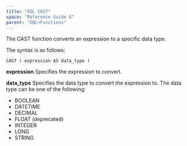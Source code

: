 ```yaml
---
title: "OQL CAST"
space: "Reference Guide 6"
parent: "OQL+Functions"
---
```



The CAST function converts an expression to a specific data type.

The syntax is as follows:

```
CAST ( expression AS data_type )
```

**expression**
Specifies the expression to convert.

**data_type**
Specifies the data type to convert the expression to.
The data type can be one of the following:

*   BOOLEAN
*   DATETIME
*   DECIMAL
*   FLOAT (deprecated)
*   INTEGER
*   LONG
*   STRING
